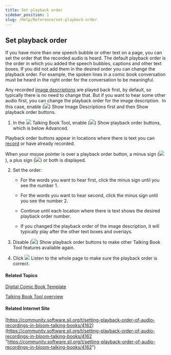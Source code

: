```yaml
---
title: Set playback order
sidebar_position: 1
slug: /Help/Reference/set-playback-order
---
```


## Set playback order

If you have more than one speech bubble or other text on a page, you can set the order that the recorded audio is heard. The default playback order is the order in which you added the speech bubbles, captions and other text boxes. If you did not add them in the desired order you can change the playback order. For example, the spoken lines in a comic book conversation must be heard in the right order for the conversation to be meaningful.

Any recorded [image descriptions](../Image_Description_Tool/Image_Description_Tool_overview.md) are played back first, by default, so typically there is no need to change that. But if you want to hear some other audio first, you can change the playback order for the image description.  In this case, enable (![](/ref-docs-assets/images/Tasks/Edit_tasks/Record_Audio/OrangeSliderControl.png)) Show Image Descriptions first and then Show playback order buttons.

1.  In the ![](/ref-docs-assets/images/Tasks/Edit_tasks/Record_Audio/TalkingBookToolIcon.png) Talking Book Tool, enable (![](/ref-docs-assets/images/Tasks/Edit_tasks/Record_Audio/OrangeSliderControl.png)) Show playback order buttons, which is below Advanced.
    

Playback order buttons appear in locations where there is text you can [record](Using_the_Talking_Book_Tool.md) or have already recorded.

When your mouse pointer is over a playback order button, a minus sign (![](/ref-docs-assets/images/Tasks/Edit_tasks/Record_Audio/ReduceOrder.png)), a plus sign (![](/ref-docs-assets/images/Tasks/Edit_tasks/Record_Audio/IncreaseOrder.png)) or both is displayed.

2.  Set the order:
    
    -   For the words you want to hear first, click the minus sign until you see the number 1.
        
    -   For the words you want to hear second, click the minus sign until you see the number 2.
        
    -   Continue until each location where there is text shows the desired playback order number.
        
    -   If you changed the playback order of the image description, it will typically play after the other text boxes and overlays.
        

3.  Disable (![](/ref-docs-assets/images/Tasks/Edit_tasks/Record_Audio/DisabledSliderControl.png)) Show playback order buttons to make other Talking Book Tool features available again.
    
4.  Click ![](/ref-docs-assets/images/Tasks/Edit_tasks/Record_Audio/ListenToWholePage.png) Listen to the whole page to make sure the playback order is correct.
    

#### Related Topics

[Digital Comic Book Template](../../../Concepts/Digital_Comic_Book_Template.md)

[Talking Book Tool overview](Talking_Book_Tool_overview.md)

#### Related Internet Site

[https://community.software.sil.org/t/setting-playback-order-of-audio-recordings-in-bloom-talking-books/4162](https://community.software.sil.org/t/setting-playback-order-of-audio-recordings-in-bloom-talking-books/4162 "https://community.software.sil.org/t/setting-playback-order-of-audio-recordings-in-bloom-talking-books/4162")